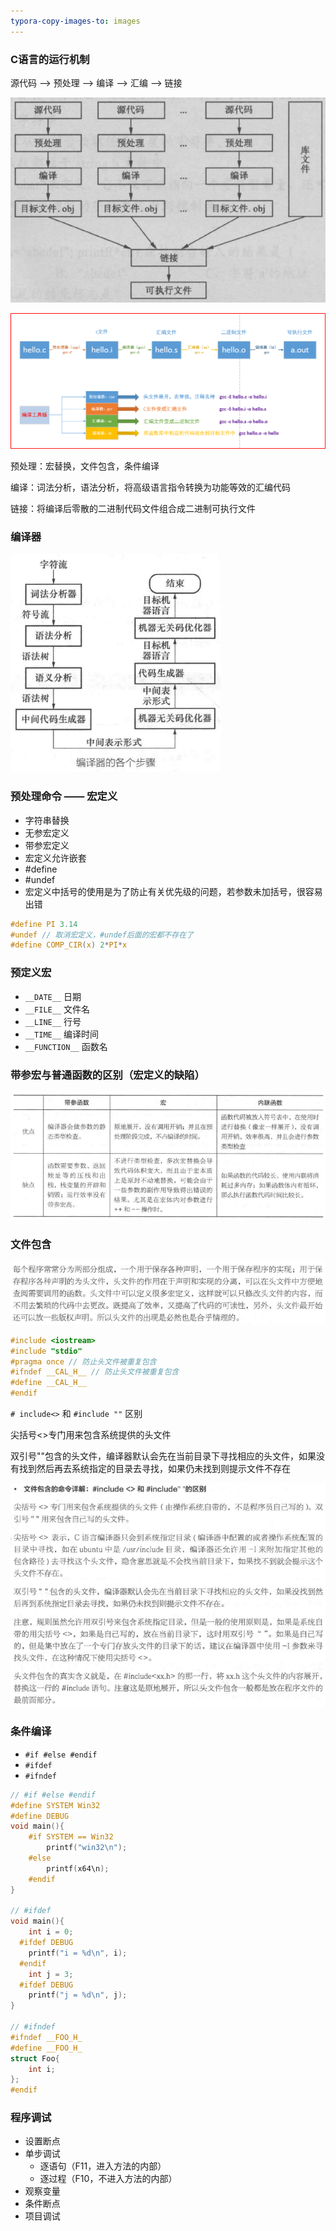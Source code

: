 ```yaml
---
typora-copy-images-to: images
---
```


### C语言的运行机制

源代码 --> 预处理 --> 编译 --> 汇编 --> 链接

![1499567307190](images/1499567307190.png)

![](images/gcc编译的四个阶段.png)

预处理：宏替换，文件包含，条件编译

编译：词法分析，语法分析，将高级语言指令转换为功能等效的汇编代码

链接：将编译后零散的二进制代码文件组合成二进制可执行文件

### 编译器

![1499655747689](images/1499655747689.png)

### 预处理命令 —— 宏定义

- 字符串替换
- 无参宏定义
- 带参宏定义
- 宏定义允许嵌套
- \#define
- \#undef
- 宏定义中括号的使用是为了防止有关优先级的问题，若参数未加括号，很容易出错

```c
#define PI 3.14
#undef // 取消宏定义，#undef后面的宏都不存在了
#define COMP_CIR(x) 2*PI*x
```

### 预定义宏

- `__DATE__` 日期
- `__FILE__` 文件名
- `__LINE__` 行号
- `__TIME__` 编译时间
- `__FUNCTION__` 函数名

### 带参宏与普通函数的区别（宏定义的缺陷）

![1500472950534](images/1500472950534.png)

### 文件包含

![1500472736766](images/1500472736766.png)

```c
#include <iostream>
#include "stdio"
#pragma once // 防止头文件被重复包含
#ifndef __CAL_H__ // 防止头文件被重复包含
#define __CAL_H__
#endif
```

`# include<>`  和 `#include ""` 区别

尖括号<>专门用来包含系统提供的头文件

双引号""包含的头文件，编译器默认会先在当前目录下寻找相应的头文件，如果没有找到然后再去系统指定的目录去寻找，如果仍未找到则提示文件不存在

![1500472800753](images/1500472800753.png)

### 条件编译

- `#if #else #endif`
- `#ifdef`
- `#ifndef`

```c
// #if #else #endif
#define SYSTEM Win32
#define DEBUG
void main(){
  	#if SYSTEM == Win32
  		printf("win32\n");
  	#else
  		printf(x64\n);
  	#endif
}

// #ifdef
void main(){
  	int i = 0;
  #ifdef DEBUG
  	printf("i = %d\n", i);
  #endif
  	int j = 3;
  #ifdef DEBUG
  	printf("j = %d\n", j);
}

// #ifndef
#ifndef __FOO_H_
#define __FOO_H_
struct Foo{
  	int i;
};
#endif
```
### 程序调试

- 设置断点
- 单步调试
  - 逐语句（F11，进入方法的内部）
  - 逐过程（F10，不进入方法的内部）
- 观察变量
- 条件断点
- 项目调试